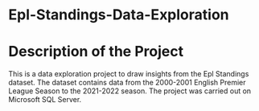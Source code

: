 # Epl-Standings-Data-Exploration
# Description of the Project
This is a data exploration project to draw insights from the Epl Standings dataset.
The dataset contains data from the 2000-2001 English Premier League Season to the 2021-2022 season.
The project was carried out on Microsoft SQL Server.
